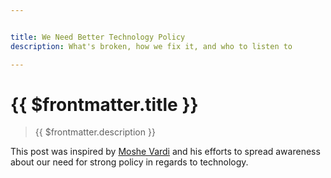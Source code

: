 ```yaml
---


title: We Need Better Technology Policy
description: What's broken, how we fix it, and who to listen to

---
```



# {{ $frontmatter.title }}
  >{{ $frontmatter.description }}


This post was inspired by [Moshe Vardi](https://www.cs.rice.edu/~vardi/) and his efforts to spread awareness about
our need for strong policy in regards to technology.
